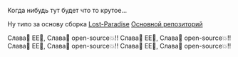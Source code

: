 Когда нибудь тут будет что то крутое...


Ну типо за основу сборка [Lost-Paradise](https://github.com/Lost-Paradise-Project/Lost-Paradise)
[Основной репозиторий](https://github.com/Simple-Station/Einstein-Engines)






Слава🥰 ЕЕ🤑, Слава🥰 open-source💥!!
Слава🥰 ЕЕ🤑, Слава🥰 open-source💥!!
Слава🥰 ЕЕ🤑, Слава🥰 open-source💥!!
Слава🥰 ЕЕ🤑, Слава🥰 open-source💥!!
